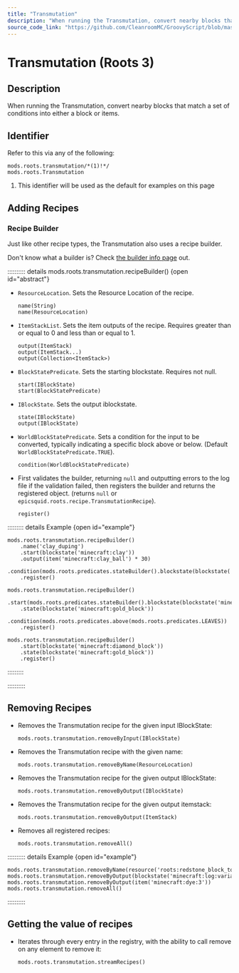 ```yaml
---
title: "Transmutation"
description: "When running the Transmutation, convert nearby blocks that match a set of conditions into either a block or items."
source_code_link: "https://github.com/CleanroomMC/GroovyScript/blob/master/src/main/java/com/cleanroommc/groovyscript/compat/mods/roots/Transmutation.java"
---
```


# Transmutation (Roots 3)

## Description

When running the Transmutation, convert nearby blocks that match a set of conditions into either a block or items.

## Identifier

Refer to this via any of the following:

```groovy:no-line-numbers {1}
mods.roots.transmutation/*(1)!*/
mods.roots.Transmutation
```

1. This identifier will be used as the default for examples on this page

## Adding Recipes

### Recipe Builder

Just like other recipe types, the Transmutation also uses a recipe builder.

Don't know what a builder is? Check [the builder info page](../../../groovy/builder.md) out.

:::::::::: details mods.roots.transmutation.recipeBuilder() {open id="abstract"}
- `ResourceLocation`. Sets the Resource Location of the recipe.

    ```groovy:no-line-numbers
    name(String)
    name(ResourceLocation)
    ```

- `ItemStackList`. Sets the item outputs of the recipe. Requires greater than or equal to 0 and less than or equal to 1.

    ```groovy:no-line-numbers
    output(ItemStack)
    output(ItemStack...)
    output(Collection<ItemStack>)
    ```

- `BlockStatePredicate`. Sets the starting blockstate. Requires not null.

    ```groovy:no-line-numbers
    start(IBlockState)
    start(BlockStatePredicate)
    ```

- `IBlockState`. Sets the output iblockstate.

    ```groovy:no-line-numbers
    state(IBlockState)
    output(IBlockState)
    ```

- `WorldBlockStatePredicate`. Sets a condition for the input to be converted, typically indicating a specific block above or below. (Default `WorldBlockStatePredicate.TRUE`).

    ```groovy:no-line-numbers
    condition(WorldBlockStatePredicate)
    ```

- First validates the builder, returning `null` and outputting errors to the log file if the validation failed, then registers the builder and returns the registered object. (returns `null` or `epicsquid.roots.recipe.TransmutationRecipe`).

    ```groovy:no-line-numbers
    register()
    ```

::::::::: details Example {open id="example"}
```groovy:no-line-numbers
mods.roots.transmutation.recipeBuilder()
    .name('clay_duping')
    .start(blockstate('minecraft:clay'))
    .output(item('minecraft:clay_ball') * 30)
    .condition(mods.roots.predicates.stateBuilder().blockstate(blockstate('minecraft:gold_block')).below().register())
    .register()

mods.roots.transmutation.recipeBuilder()
    .start(mods.roots.predicates.stateBuilder().blockstate(blockstate('minecraft:yellow_flower:type=dandelion')).properties('type').register())
    .state(blockstate('minecraft:gold_block'))
    .condition(mods.roots.predicates.above(mods.roots.predicates.LEAVES))
    .register()

mods.roots.transmutation.recipeBuilder()
    .start(blockstate('minecraft:diamond_block'))
    .state(blockstate('minecraft:gold_block'))
    .register()
```

:::::::::

::::::::::

## Removing Recipes

- Removes the Transmutation recipe for the given input IBlockState:

    ```groovy:no-line-numbers
    mods.roots.transmutation.removeByInput(IBlockState)
    ```

- Removes the Transmutation recipe with the given name:

    ```groovy:no-line-numbers
    mods.roots.transmutation.removeByName(ResourceLocation)
    ```

- Removes the Transmutation recipe for the given output IBlockState:

    ```groovy:no-line-numbers
    mods.roots.transmutation.removeByOutput(IBlockState)
    ```

- Removes the Transmutation recipe for the given output itemstack:

    ```groovy:no-line-numbers
    mods.roots.transmutation.removeByOutput(ItemStack)
    ```

- Removes all registered recipes:

    ```groovy:no-line-numbers
    mods.roots.transmutation.removeAll()
    ```

:::::::::: details Example {open id="example"}
```groovy:no-line-numbers
mods.roots.transmutation.removeByName(resource('roots:redstone_block_to_glowstone'))
mods.roots.transmutation.removeByOutput(blockstate('minecraft:log:variant=jungle'))
mods.roots.transmutation.removeByOutput(item('minecraft:dye:3'))
mods.roots.transmutation.removeAll()
```

::::::::::

## Getting the value of recipes

- Iterates through every entry in the registry, with the ability to call remove on any element to remove it:

    ```groovy:no-line-numbers
    mods.roots.transmutation.streamRecipes()
    ```
